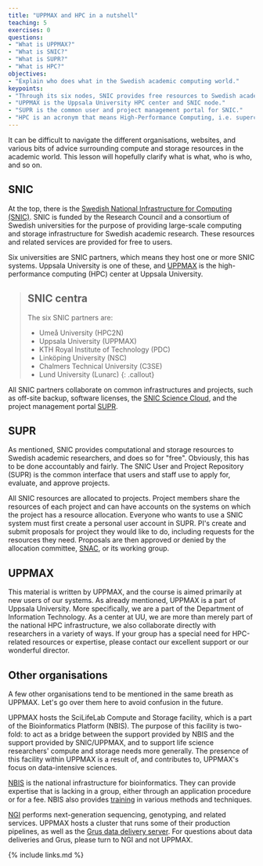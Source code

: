 ```yaml
---
title: "UPPMAX and HPC in a nutshell"
teaching: 5
exercises: 0
questions:
- "What is UPPMAX?"
- "What is SNIC?"
- "What is SUPR?"
- "What is HPC?"
objectives:
- "Explain who does what in the Swedish academic computing world."
keypoints:
- "Through its six nodes, SNIC provides free resources to Swedish academic research."
- "UPPMAX is the Uppsala University HPC center and SNIC node."
- "SUPR is the common user and project management portal for SNIC."
- "HPC is an acronym that means High-Performance Computing, i.e. supercomputers."
---
```


It can be difficult to navigate the different organisations, websites, and various bits of
advice surrounding compute and storage resources in the academic world. This lesson will
hopefully clarify what is what, who is who, and so on.

## SNIC

At the top, there is the [Swedish National Infrastructure for Computing (SNIC)](https://www.snic.se).
SNIC is funded by the Research Council and a consortium of Swedish universities for the purpose
of providing large-scale computing and storage infrastructure for Swedish academic research.
These resources and related services are provided for free to users.

Six universities are SNIC partners, which means they host one or more SNIC systems. Uppsala
University is one of these, and [UPPMAX](https://www.uppmax.uu.se) is the high-performance
computing (HPC) center at Uppsala University.

> ## SNIC centra
> The six SNIC partners are:
> - Umeå University (HPC2N)
> - Uppsala University (UPPMAX)
> - KTH Royal Institute of Technology (PDC)
> - Linköping University (NSC)
> - Chalmers Technical University (C3SE)
> - Lund University (Lunarc)
{: .callout}

All SNIC partners collaborate on common infrastructures and projects, such as off-site backup,
software licenses, the [SNIC Science Cloud](https://cloud.snic.se), and the project management
portal [SUPR](https://supr.snic.se).

## SUPR

As mentioned, SNIC provides computational and storage resources to Swedish academic researchers,
and does so for "free". Obviously, this has to be done accountably and fairly. The SNIC User
and Project Repository (SUPR) is the common interface that users and staff use to apply for,
evaluate, and approve projects.

All SNIC resources are allocated to projects. Project members share the resources of each
project and can have accounts on the systems on which the project has a resource allocation.
Everyone who wants to use a SNIC system must first create a personal user account in SUPR.
PI's create and submit proposals for project they would like to do, including requests for
the resources they need. Proposals are then approved or denied by the allocation committee,
[SNAC](https://www.snic.se/allocations/snac/), or its working group.

## UPPMAX

This material is written by UPPMAX, and the course is aimed primarily at new users of our systems.
As already mentioned, UPPMAX is a part of Uppsala University. More specifically, we are a part
of the Department of Information Technology. As a center at UU, we are more than merely part
of the national HPC infrastructure, we also collaborate directly with researchers in a variety
of ways. If your group has a special need for HPC-related resources or expertise, please contact
our excellent support or our wonderful director.

## Other organisations

A few other organisations tend to be mentioned in the same breath as UPPMAX. Let's go over
them here to avoid confusion in the future.

UPPMAX hosts the SciLifeLab Compute and Storage facility, which is a part of the Bioinformatics
Platform (NBIS). The purpose of this facility is two-fold: to act as a bridge between the support
provided by NBIS and the support provided by SNIC/UPPMAX, and to support life science researchers'
compute and storage needs more generally. The presence of this facility within UPPMAX is a
result of, and contributes to, UPPMAX's focus on data-intensive sciences.

[NBIS](www.nbis.se) is the national infrastructure for bioinformatics. They can provide expertise
that is lacking in a group, either through an application procedure or for a fee. NBIS also
provides [training](https://nbis.se/training/) in various methods and techniques.

[NGI](https://www.scilifelab.se/platforms/ngi/) performs next-generation sequencing, genotyping,
and related services. UPPMAX hosts a cluster that runs some of their production pipelines, as
well as the [Grus data delivery server](https://ngisweden.scilifelab.se/info/Data%20delivery).
For questions about data deliveries and Grus, please turn to NGI and not UPPMAX.

{% include links.md %}

